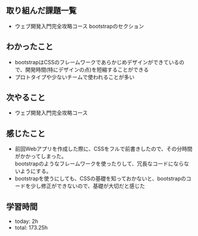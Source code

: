  ##  取り組んだ課題一覧

- ウェブ開発入門完全攻略コース bootstrapのセクション

 ##  わかったこと

- bootstrapはCSSのフレームワークであらかじめデザインができているので、開発時間(特にデザインの点)を短縮することができる
- プロトタイプや少ないチームで使われることが多い

 ##  次やること

- ウェブ開発入門完全攻略コース

 ##  感じたこと

- 前回Webアプリを作成した際に、CSSをフルで前書きしたので、その分時間がかかってしまった。<br>bootstrapのようなフレームワークを使ったりして、冗長なコードにならないようにする。
- bootstrapを使うにしても、CSSの基礎を知っておかないと、bootstrapのコードを少し修正ができないので、基礎が大切だと感じた

 ##  学習時間
- today: 2h
- total: 173.25h
